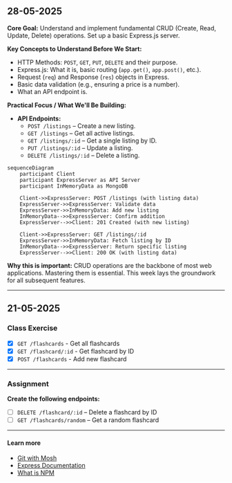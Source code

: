 ## 28-05-2025

**Core Goal:** Understand and implement fundamental CRUD (Create, Read, Update, Delete) operations. Set up a basic Express.js server.

**Key Concepts to Understand Before We Start:**

- HTTP Methods: `POST`, `GET`, `PUT`, `DELETE` and their purpose.
- Express.js: What it is, basic routing (`app.get()`, `app.post()`, etc.).
- Request (`req`) and Response (`res`) objects in Express.
- Basic data validation (e.g., ensuring a price is a number).
- What an API endpoint is.

**Practical Focus / What We'll Be Building:**

- **API Endpoints:**
  - `POST /listings` – Create a new listing.
  - `GET /listings` – Get all active listings.
  - `GET /listings/:id` – Get a single listing by ID.
  - `PUT /listings/:id` – Update a listing.
  - `DELETE /listings/:id` – Delete a listing.

```mermaid
sequenceDiagram
    participant Client
    participant ExpressServer as API Server
    participant InMemoryData as MongoDB

    Client->>ExpressServer: POST /listings (with listing data)
    ExpressServer->>ExpressServer: Validate data
    ExpressServer->>InMemoryData: Add new listing
    InMemoryData-->>ExpressServer: Confirm addition
    ExpressServer-->>Client: 201 Created (with new listing)

    Client->>ExpressServer: GET /listings/:id
    ExpressServer->>InMemoryData: Fetch listing by ID
    InMemoryData-->>ExpressServer: Return specific listing
    ExpressServer-->>Client: 200 OK (with listing data)
```

**Why this is important:** CRUD operations are the backbone of most web applications. Mastering them is essential. This week lays the groundwork for all subsequent features.

---

## 21-05-2025

### Class Exercise

- [x] `GET /flashcards` - Get all flashcards
- [x] `GET /flashcard/:id` - Get flashcard by ID
- [x] `POST /flashcards` - Add new flashcard

---

### Assignment

**Create the following endpoints:**

- [ ] `DELETE /flashcard/:id` – Delete a flashcard by ID
- [ ] `GET /flashcards/random` – Get a random flashcard

---

#### Learn more

- [Git with Mosh](https://youtu.be/8JJ101D3knE?si=enCCqAApI_a8PMBx)
- [Express Documentation](https://expressjs.com/)
- [What is NPM](https://youtu.be/4BgY3aPcHd0?si=um7_XX6wRJvigPAs)

